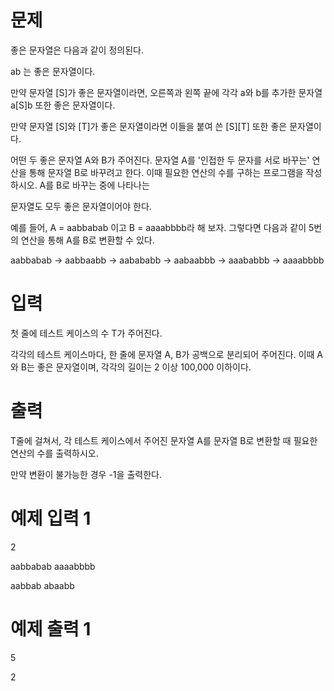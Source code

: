 # 문제
좋은 문자열은 다음과 같이 정의된다.

ab 는 좋은 문자열이다.

만약 문자열 [S]가 좋은 문자열이라면, 오른쪽과 왼쪽 끝에 각각 a와 b를 추가한 문자열 a[S]b 또한 좋은 문자열이다.

만약 문자열 [S]와 [T]가 좋은 문자열이라면 이들을 붙여 쓴 [S][T] 또한 좋은 문자열이다.

어떤 두 좋은 문자열 A와 B가 주어진다. 문자열 A를 '인접한 두 문자를 서로 바꾸는' 연산을 통해 문자열 B로 바꾸려고 한다. 이때 필요한 연산의 수를 구하는 프로그램을 작성하시오. A를 B로 바꾸는 중에 나타나는 

문자열도 모두 좋은 문자열이어야 한다.

예를 들어, A = aabbabab 이고 B = aaaabbbb라 해 보자. 그렇다면 다음과 같이 5번의 연산을 통해 A를 B로 변환할 수 있다.

aabbabab → aabbaabb → aabababb → aabaabbb → aaababbb → aaaabbbb

# 입력
첫 줄에 테스트 케이스의 수 T가 주어진다.

각각의 테스트 케이스마다, 한 줄에 문자열 A, B가 공백으로 분리되어 주어진다. 이때 A와 B는 좋은 문자열이며, 각각의 길이는 2 이상 100,000 이하이다.

# 출력
T줄에 걸쳐서, 각 테스트 케이스에서 주어진 문자열 A를 문자열 B로 변환할 때 필요한 연산의 수를 출력하시오.

만약 변환이 불가능한 경우 -1을 출력한다.

# 예제 입력 1 

2

aabbabab aaaabbbb

aabbab abaabb

# 예제 출력 1 

5

2